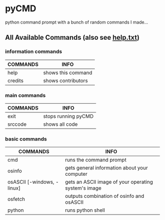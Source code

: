 # pyCMD
python command prompt with a bunch of random commands I made...

## All Available Commands (also see [help.txt](https://github.com/HYKANTUS/pyCMD/blob/main/help.txt "help file"))

### information commands
| COMMANDS                      | INFO               |
| ----------------------------- | ------------------ |
| help                          | shows this command |
| credits                       | shows contributors |

### main commands
| COMMANDS                      | INFO               |
| ----------------------------- | ------------------ |
| exit                          | stops running pyCMD
| srccode                       | shows all code

### basic commands
| COMMANDS                      | INFO               |
| ----------------------------- | ------------------ |
| cmd                           | runs the command prompt
| osinfo                        | gets general information about your computer
| osASCII [-windows, -linux]    | gets an ASCII image of your operating system's image
| osfetch                       | outputs combination of osinfo and osASCII
| python                        | runs python shell
